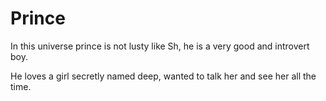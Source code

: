 # Prince

In this universe prince is not lusty like Sh, he is a very good and introvert boy.

He loves a girl secretly named deep, wanted to talk her and see her all the time.

